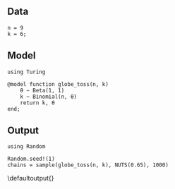 <!--This file was generated, do not modify it.-->
## Data

```julia:ex1
n = 9
k = 6;
```

## Model

```julia:ex2
using Turing

@model function globe_toss(n, k)
    θ ~ Beta(1, 1)
    k ~ Binomial(n, θ)
    return k, θ
end;
```

## Output

```julia:ex3
using Random

Random.seed!(1)
chains = sample(globe_toss(n, k), NUTS(0.65), 1000)
```

\defaultoutput{}

